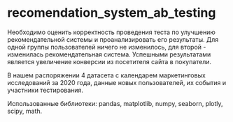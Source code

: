 # recomendation_system_ab_testing

Необходимо оценить корректность проведения теста по улучшению рекомендательной системы и проанализировать его результаты. Для одной группы пользователей ничего не изменилось, для второй - изменилась рекомендательная система. Успешными результатами является увеличение конверсии из посетителя сайта в покупатели. 

В нашем распоряжении 4 датасета с календарем маркетинговых исследований за 2020 года, данные новых пользователей, их события и участники тестирования. 

Использованные библиотеки: pandas, matplotlib, numpy, seaborn, plotly, scipy, math.
